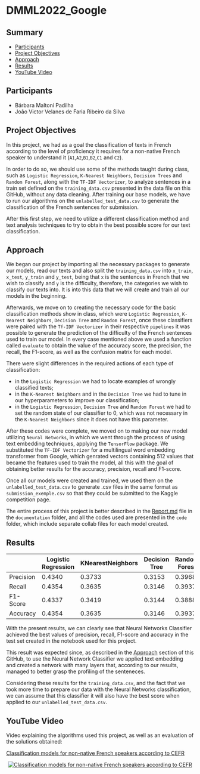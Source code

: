 # DMML2022_Google

## Summary
* [Participants](https://github.com/Barbara-Padilha/DMML2022_Google#participants)
* [Project Objectives](https://github.com/Barbara-Padilha/DMML2022_Google#project-objectives)
* [Approach](https://github.com/Barbara-Padilha/DMML2022_Google#approach)
* [Results](https://github.com/Barbara-Padilha/DMML2022_Google#results)
* [YouTube Video](https://github.com/Barbara-Padilha/DMML2022_Google#youtube-video)

## Participants
 * Bárbara Maltoni Padilha
 * João Victor Velanes de Faria Ribeiro da Silva
 
## Project Objectives

In this project, we had as a goal the classification of texts in French according to the level of proficiency it requires for a non-native French speaker to understand it (`A1`,`A2`,`B1`,`B2`,`C1` and `C2`).

In order to do so, we should use some of the methods taught during class, such as `Logistic Regression`, `K-Nearest Neighbors`, `Decision Trees` and `Random Forest`, along with the `TF-IDF Vectorizer`, to analyze sentences in a train set defined on the `training_data.csv` presented in the data file on this GitHub, without any data cleaning. After training our base models, we have to run our algorithms on the `unlabelled_test_data.csv` to generate the classification of the French sentences for submission. 

After this first step, we need to utilize a different classification method and text analysis techniques to try to obtain the best possible score for our text classification. 
 
## Approach
We began our project by importing all the necessary packages to generate our models, read our texts and also split the `training_data.csv` into `x_train`, `x_test`, `y_train` and `y_test`, being that `x` is the sentences in French that we wish to classify and `y` is the difficulty, therefore, the categories we wish to classify our texts into. It is into this data that we will create and train all our models in the beginning.

Afterwards, we move on to creating the necessary code for the basic classification methods show in class, which were `Logistic Regression`, `K-Nearest Neighbors`, `Decision Tree` and `Random Forest`, once these classifiers were paired with the `Tf-IDF Vectorizer` in their respective `pipelines` it was possible to generate the prediction of the difficulty of the French sentences used to train our model. In every case mentioned above we used a function called `evaluate` to obtain the value of the accuracy score, the precision, the recall, the F1-score, as well as the confusion matrix for each model.

There were slight differences in the required actions of each type of classification:
- in the `Logistic Regression` we had to locate examples of wrongly classified texts;
- in the `K-Nearest Neighbors` and in the `Decision Tree` we had to tune in our hyperparameters to improve our classification;
- in the `Logistic Regression`, `Decision Tree` and `Random Forest` we had to set the random state of our classifier to 0, which was not necessary in the `K-Nearest Neighbors` since it does not have this parameter.

After these codes were complete, we moved on to making our new model utilizing `Neural Networks`, in which we went through the process of using text embedding techniques, applying the `TensorFlow` package. We substituted the `TF-IDF Vectorizer` for a multilingual word embedding transformer from Google, which genrated vectors containing 512 values that became the features used to train the model, all this with the goal of obtaining better results for the accuracy, precision, recall and F1-score.

Once all our models were created and trained, we used them on the `unlabelled_test_data.csv` to generate .csv files in the same format as `submission_exemple.csv` so that they could be submitted to the Kaggle competition page.

The entire process of this project is better described in the [Report.md](https://github.com/Barbara-Padilha/DMML2022_Google/blob/main/documentation/Report.md) file in the `documentation` folder, and all the codes used are presented in the `code` folder, which include separate collab files for each model created.

## Results
|  | Logistic Regression | KNearestNeighbors | Decision Tree | Random Forest | Neural Networks |
| ------------- | ------------- | ------------- |------------- |------------- |------------- |
| Precision | 0.4340 | 0.3733	 | 0.3153 | 0.3968	 | 0.5372 |
| Recall  | 0.4354 | 0.3635	 | 0.3146 | 0.3937	| 0.5365 |
| F1-Score  | 0.4337 | 0.3419 | 0.3144	 | 0.3888	| 0.5254 |
| Accuracy  | 0.4354 | 0.3635	 | 0.3146	 | 0.3937 | 0.5365 |

With the present results, we can clearly see that Neural Networks Classifier achieved the best values of precision, recall, F1-score and accuracy in the test set created in the notebook used for this project.

This result was expected since, as described in the [Approach](https://github.com/Barbara-Padilha/DMML2022_Google#approach) section of this GitHub, to use the Neural Network Classifier we applied text embedding and created a network with many layers that, according to our results, managed to better grasp the profiling of the senteneces. 

Considering these results for the `training_data.csv`, and the fact that we took more time to prepare our data with the Neural Networks classification, we can assume that this classifier it will also have the best score when applied to our `unlabelled_test_data.csv`.

## YouTube Video
Video explaining the algorithms used this project, as well as an evaluation of the solutions obtained:

[Classification models for non-native French speakers according to CEFR](https://youtu.be/FxyRRnbC9nk)
<div align="center">
  <a href="https://youtu.be/FxyRRnbC9nk"><img src="https://img.youtube.com/vi/FxyRRnbC9nk/0.jpg" alt="Classification models for non-native French speakers according to CEFR"></a>
</div>
